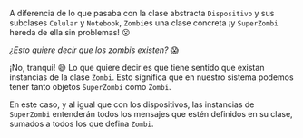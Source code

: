 A diferencia de lo que pasaba con la clase abstracta `Dispositivo` y sus subclases `Celular` y `Notebook`, `Zombi`es una clase concreta  ¡y `SuperZombi` hereda de ella sin problemas! :open_mouth:

_¿Esto quiere decir que los zombis existen?_ :scream:

¡No, tranqui! :sweat_smile: Lo que quiere decir es que tiene sentido que existan instancias de la clase `Zombi`. Esto significa que en nuestro sistema podemos tener tanto objetos `SuperZombi` como `Zombi`.

En este caso, y al igual que con los dispositivos, las instancias de `SuperZombi` entenderán todos los mensajes que estén definidos en su clase, sumados a todos los que defina `Zombi`.

> 